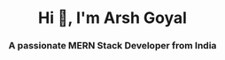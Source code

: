 <h1 align="center">Hi 👋, I'm Arsh Goyal</h1>
<h3 align="center">A passionate MERN Stack Developer from India</h3>

<!--
**Pradyut267/Pradyut267** is a ✨ _special_ ✨ repository because its `README.md` (this file) appears on your GitHub profile.

Here are some ideas to get you started:

- 🔭 I’m currently working on ...
- 🌱 I’m currently learning ...
- 👯 I’m looking to collaborate on ...
- 🤔 I’m looking for help with ...
- 💬 Ask me about ...
- 📫 How to reach me: ...
- 😄 Pronouns: ...
- ⚡ Fun fact: ...
-->

